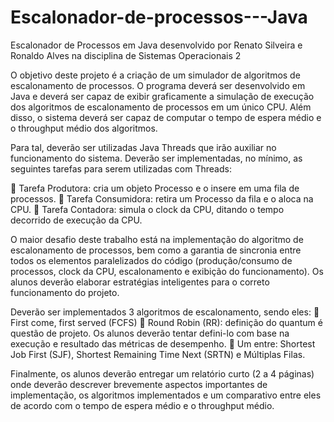 # Escalonador-de-processos---Java
Escalonador de Processos em Java desenvolvido por Renato Silveira e Ronaldo Alves na disciplina de Sistemas Operacionais 2

O objetivo deste projeto é a criação de um simulador de algoritmos de escalonamento
de processos. O programa deverá ser desenvolvido em Java e deverá ser capaz de
exibir graficamente a simulação de execução dos algoritmos de escalonamento de
processos em um único CPU. Além disso, o sistema deverá ser capaz de computar o
tempo de espera médio e o throughput médio dos algoritmos.

Para tal, deverão ser utilizadas Java Threads que irão auxiliar no funcionamento do
sistema. Deverão ser implementadas, no mínimo, as seguintes tarefas para serem
utilizadas com Threads:

 Tarefa Produtora: cria um objeto Processo e o insere em uma fila de processos.
 Tarefa Consumidora: retira um Processo da fila e o aloca na CPU.
 Tarefa Contadora: simula o clock da CPU, ditando o tempo decorrido de
execução da CPU.

O maior desafio deste trabalho está na implementação do algoritmo de escalonamento
de processos, bem como a garantia de sincronia entre todos os elementos paralelizados
do código (produção/consumo de processos, clock da CPU, escalonamento e exibição
do funcionamento). Os alunos deverão elaborar estratégias inteligentes para o correto
funcionamento do projeto.

Deverão ser implementados 3 algoritmos de escalonamento, sendo eles:
 First come, first served (FCFS)
 Round Robin (RR): definição do quantum é questão de projeto. Os alunos
deverão tentar defini-lo com base na execução e resultado das métricas de
desempenho.
 Um entre: Shortest Job First (SJF), Shortest Remaining Time Next (SRTN) e
Múltiplas Filas.

Finalmente, os alunos deverão entregar um relatório curto (2 a 4 páginas) onde deverão
descrever brevemente aspectos importantes de implementação, os algoritmos
implementados e um comparativo entre eles de acordo com o tempo de espera médio
e o throughput médio.
